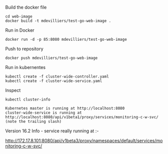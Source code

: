 
Build the docker file

```
cd web-image
docker build -t mdevilliers/test-go-web-image .
````

Run in Docker

```
docker run -d -p 85:8080 mdevilliers/test-go-web-image
```

Push to repository

```
docker push mdevilliers/test-go-web-image
```

Run in kubernentes

```
kubectl create -f cluster-wide-controller.yaml
kubectl create -f cluster-wide-service.yaml
```

Inspect

```
kubectl cluster-info

Kubernetes master is running at http://localhost:8080
cluster-wide-service is running at http://localhost:8080/api/v1beta1/proxy/services/monitoring-c-w-svc/ (note the trailing slash)

```

Version 16.2 Info - service really running at :-

http://172.17.8.101:8080/api/v1beta3/proxy/namespaces/default/services/monitoring-c-w-svc/
